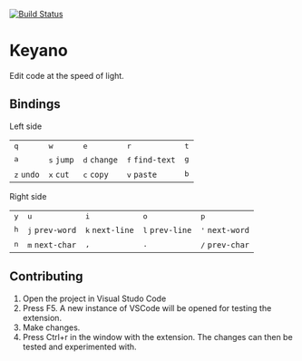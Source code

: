 [![Build Status](https://travis-ci.org/paldepind/keyano-vscode.svg?branch=master)](https://travis-ci.org/paldepind/keyano-vscode)

# Keyano

Edit code at the speed of light.

## Bindings

Left side

|                     |                     |                       |                          |              |
| ------------------- | ------------------- | --------------------- | ------------------------ | ------------ |
| <kbd>q</kbd>        | <kbd>w</kbd>        | <kbd>e</kbd>          | <kbd>r</kbd>             | <kbd>t</kbd> |
| <kbd>a</kbd>        | <kbd>s</kbd> `jump` | <kbd>d</kbd> `change` | <kbd>f</kbd> `find-text` | <kbd>g</kbd> |
| <kbd>z</kbd> `undo` | <kbd>x</kbd> `cut`  | <kbd>c</kbd> `copy`   | <kbd>v</kbd> `paste`     | <kbd>b</kbd> |

Right side

|              |                          |                          |                          |                          |
| ------------ | ------------------------ | ------------------------ | ------------------------ | ------------------------ |
| <kbd>y</kbd> | <kbd>u</kbd>             | <kbd>i</kbd>             | <kbd>o</kbd>             | <kbd>p</kbd>             |
| <kbd>h</kbd> | <kbd>j</kbd> `prev-word` | <kbd>k</kbd> `next-line` | <kbd>l</kbd> `prev-line` | <kbd>'</kbd> `next-word` |
| <kbd>n</kbd> | <kbd>m</kbd> `next-char` | <kbd>,</kbd>             | <kbd>.</kbd>             | <kbd>/</kbd> `prev-char` |

## Contributing

1. Open the project in Visual Studo Code
2. Press F5. A new instance of VSCode will be opened for testing the
   extension.
3. Make changes.
4. Press Ctrl+r in the window with the extension. The changes can then
   be tested and experimented with.
